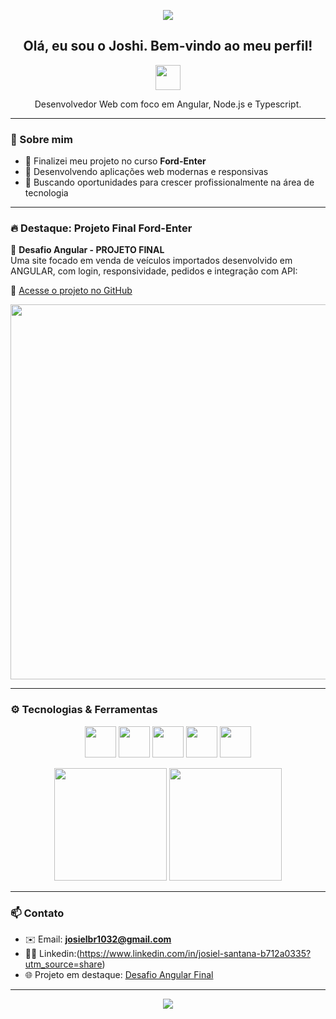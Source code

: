 <p align="center">
    <img src="https://capsule-render.vercel.app/api?type=waving&color=0:2d2dff,100:00c4ff&height=200&section=header&text=Joshi86&fontSize=40&fontColor=ffffff" />
</p>

<h2 align="center">Olá, eu sou o Joshi. Bem-vindo ao meu perfil!</h2>

<p align="center">
<img src="https://github.com/user-attachments/assets/6f5b36d0-d3a6-4145-b300-0c3a8f1c0263"width="40"/>



<p align="center">Desenvolvedor Web com foco em Angular, Node.js e Typescript.</p>

---

### 🧠 Sobre mim

- 🔭 Finalizei meu projeto no curso **Ford-Enter**
- 🚀 Desenvolvendo aplicações web modernas e responsivas
- 🎯 Buscando oportunidades para crescer profissionalmente na área de tecnologia

---

### 🔥 Destaque: Projeto Final Ford-Enter

📌 **Desafio Angular - PROJETO FINAL**  
Uma site focado em venda de veículos importados desenvolvido em ANGULAR, com login, responsividade, pedidos e integração com API:

🔗 [Acesse o projeto no GitHub](https://github.com/Joshi86/Desafio-Angular-PROJETO-FINAL)

<p align="center">
  <img src="https://github.com/Joshi86/Desafio-Angular-PROJETO-FINAL/raw/main/preview.gif" width="600"/>
</p>

---

### ⚙️ Tecnologias & Ferramentas

<p align="center">
  <img src="https://cdn.jsdelivr.net/gh/devicons/devicon/icons/html5/html5-original-wordmark.svg" width="50px" />
  <img src="https://cdn.jsdelivr.net/gh/devicons/devicon/icons/css3/css3-original-wordmark.svg" width="50px" />
  <img src="https://cdn.jsdelivr.net/gh/devicons/devicon/icons/javascript/javascript-original.svg" width="50px" />
  <img src="https://cdn.jsdelivr.net/gh/devicons/devicon/icons/angularjs/angularjs-original.svg" width="50px" />
  <img src="https://cdn.jsdelivr.net/gh/devicons/devicon/icons/nodejs/nodejs-original.svg" width="50px" />
<p align="center">
  <img height="180em" src="https://github-readme-stats.vercel.app/api?username=Joshi86&show_icons=true&theme=tokyonight&count_private=true" />
  <img height="180em" src="https://github-readme-stats.vercel.app/api/top-langs/?username=Joshi86&layout=compact&langs_count=8&theme=tokyonight" />
</p>

---


### 📫 Contato

- ✉️ Email: **josielbr1032@gmail.com**  
- 🧑‍💼 Linkedin:(https://www.linkedin.com/in/josiel-santana-b712a0335?utm_source=share)
- 🌐 Projeto em destaque: [Desafio Angular Final](https://github.com/Joshi86/Desafio-Angular-PROJETO-FINAL)

---

<p align="center">
    <img src="https://capsule-render.vercel.app/api?type=waving&color=0:2d2dff,100:00c4ff&height=200&section=header&text=Obrigado!&fontSize=40&fontColor=ffffff" />
</p>

